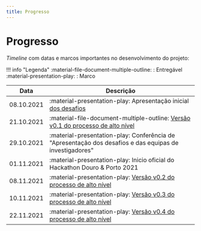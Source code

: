 ```yaml
---
title: Progresso
---
```


# Progresso

_Timeline_ com datas e marcos importantes no desenvolvimento do projeto:

!!! info "Legenda"
    :material-file-document-multiple-outline: : Entregável  
    :material-presentation-play: : Marco  

|    Data    | Descrição                                                    |
| :--------: | ------------------------------------------------------------ |
| 08.10.2021 | :material-presentation-play: Apresentação inicial [dos desafios](/#desafios) |
| 21.10.2021 | :material-file-document-multiple-outline: [Versão v0.1 do processo de alto nível](/processos/#v01-versao-inicial) |
| 29.10.2021 | :material-presentation-play: Conferência de "Apresentação dos desafios e das equipas de investigadores" |
| 01.11.2021 | :material-presentation-play: Inicio oficial do Hackathon Douro & Porto 2021 |
| 08.11.2021 | :material-presentation-play: [Versão v0.2 do processo de alto nível](/processos/#v02-iteracao-c-ivdp) |
| 10.11.2021 | :material-presentation-play: [Versão v0.3 do processo de alto nível](/processos/#v03-iteracao-c-porvid) |
| 22.11.2021 | :material-presentation-play: [Versão v0.4 do processo de alto nível](/processos/#v04-iteracao-c-porvid) |

